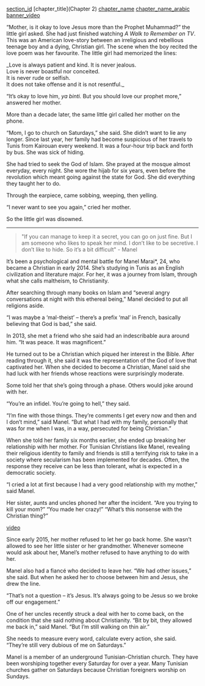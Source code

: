 [section_id](manel)
[chapter_title](Chapter 2)
[chapter_name](Manel)
[chapter_name_arabic](منال)
[banner_video](https://s3.amazonaws.com/sunnymock/zeropointthree/content/ZeroPointThree_Christian.mp4)

“Mother, is it okay to love Jesus more than the Prophet Muhammad?” the little girl asked. She had just finished watching _A Walk to Remember on TV_. This was an American love-story between an irreligious and rebellious teenage boy and a dying, Christian girl. The scene when the boy recited the love poem was her favourite. The little girl had memorized the lines:

<div class="align-center italics">_Love is always patient and kind. It is never jealous.</div>
<div class="align-center italics">Love is never boastful nor conceited.</div>
<div class="align-center italics">It is never rude or selfish.</div>
<div class="align-center italics">It does not take offense and it is not resentful._</div>

“It’s okay to love him, _ya binti._ But you should love our prophet more,” answered her mother.

More than a decade later, the same little girl called her mother on the phone. 

“Mom, I go to church on Saturdays,” she said. She didn’t want to lie any longer. Since last year, her family had become suspicious of her travels to Tunis from Kairouan every weekend. It was a four-hour trip back and forth by bus. She was sick of hiding.

She had tried to seek the God of Islam. She prayed at the mosque almost everyday, every night. She wore the hijab for six years, even before the revolution which meant going against the state for God. She did everything they taught her to do. 

Through the earpiece, came sobbing, weeping, then yelling.

“I never want to see you again,” cried her mother. 

So the little girl was disowned. 

---

> "If you can manage to keep it a secret, you can go on just fine. But I am someone who likes to speak her mind. I don’t like to be secretive. I don’t like to hide. So it’s a bit difficult" - Manel

It’s been a psychological and mental battle for Manel Marai*, 24, who became a Christian in early 2014. She’s studying in Tunis as an English civilization and literature major. For her, it was a journey from Islam, through what she calls maltheism, to Christianity. 

After searching through many books on Islam and “several angry conversations at night with this ethereal being,” Manel decided to put all religions aside.

“I was maybe a ‘mal-theist’ – there’s a prefix ‘mal’ in French, basically believing that God is bad,” she said. 

In 2013, she met a friend who she said had an indescribable aura around him. “It was peace. It was magnificent.” 

He turned out to be a Christian which piqued her interest in the Bible. After reading through it, she said it was the representation of the God of love that captivated her. When she decided to become a Christian, Manel said she had luck with her friends whose reactions were surprisingly moderate. 

Some told her that she’s going through a phase. Others would joke around with her. 

“You’re an infidel. You’re going to hell,” they said.

“I’m fine with those things. They’re comments I get every now and then and I don’t mind,” said Manel. “But what I had with my family, personally that was for me when I was, in a way, persecuted for being Christian.” 

When she told her family six months earlier, she ended up breaking her relationship with her mother. For Tunisian Christians like Manel, revealing their religious identity to family and friends is still a terrifying risk to take in a society where secularism has been implemented for decades. Often, the response they receive can be less than tolerant, what is expected in a democratic society.

“I cried a lot at first because I had a very good relationship with my mother,” said Manel. 

Her sister, aunts and uncles phoned her after the incident. “Are you trying to kill your mom?” “You made her crazy!” “What’s this nonsense with the Christian thing?” 

[video](manel_video1.mp4 " ")

Since early 2015, her mother refused to let her go back home. She wasn’t allowed to see her little sister or her grandmother. Whenever someone would ask about her, Manel’s mother refused to have anything to do with her. 

Manel also had a fiancé who decided to leave her. “We had other issues,” she said. But when he asked her to choose between him and Jesus, she drew the line. 

“That’s not a question – it’s Jesus. It’s always going to be Jesus so we broke off our engagement.” 

One of her uncles recently struck a deal with her to come back, on the condition that she said nothing about Christianity. “Bit by bit, they allowed me back in,” said Manel. “But I’m still walking on thin air.” 

She needs to measure every word, calculate every action, she said.  “They’re still very dubious of me on Saturdays.” 

Manel is a member of an underground Tunisian-Christian church. They have been worshiping together every Saturday for over a year. Many Tunisian churches gather on Saturdays because Christian foreigners worship on Sundays.


